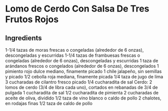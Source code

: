 # Lomo de Cerdo Con Salsa De Tres Frutos Rojos
## Ingredients

1-1/4 tazas de moras frescas o congeladas (alrededor de 6 onzas), descongeladas y escurridas
1-1/4 tazas de frambuesas frescas o congeladas (alrededor de 6 onzas), descongeladas y escurridas
1 taza de arándanos frescos o congelados (alrededor de 6 onzas), descongelados
1 pimiento rojo dulce mediano, finamente picado
1 chile jalapeño, sin semillas y picado
1/2 cebolla roja mediana, finamente picada
1/4 taza de jugo de lima
3 cucharadas de cilantro fresco picado
1/4 cucharadita de sal
Cerdo:
2 lomos de cerdo (3/4 de libra cada uno), cortados en rebanadas de 3/4 de pulgada
1 cucharadita de sal
1/2 cucharadita de pimienta
2 cucharadas de aceite de oliva, dividido
1/2 taza de vino blanco o caldo de pollo
2 chalotes, en rodajas finas
1/2 taza de caldo de pollo